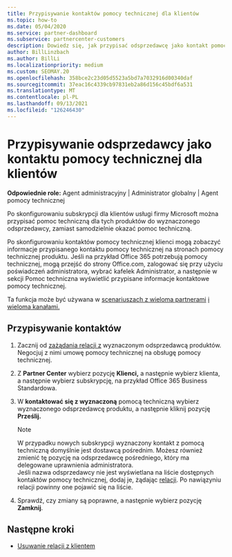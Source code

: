 ```yaml
---
title: Przypisywanie kontaktów pomocy technicznej dla klientów
ms.topic: how-to
ms.date: 05/04/2020
ms.service: partner-dashboard
ms.subservice: partnercenter-customers
description: Dowiedz się, jak przypisać odsprzedawcę jako kontakt pomocy technicznej dla klientów, którzy mają subskrypcje usługi firmy Microsoft.
author: BillLinzbach
ms.author: BillLi
ms.localizationpriority: medium
ms.custom: SEOMAY.20
ms.openlocfilehash: 358bce2c23d05d5523a5bd7a7032916d00340daf
ms.sourcegitcommit: 37eac16c4339cb97831eb2a86d156c45bdf6a531
ms.translationtype: MT
ms.contentlocale: pl-PL
ms.lasthandoff: 09/13/2021
ms.locfileid: "126246430"
---
```

# <a name="assign-a-reseller-as-a-technical-support-contact-for-customers"></a>Przypisywanie odsprzedawcy jako kontaktu pomocy technicznej dla klientów

**Odpowiednie role:** Agent administracyjny | Administrator globalny | Agent pomocy technicznej


Po skonfigurowaniu subskrypcji dla klientów usługi firmy Microsoft można przypisać pomoc techniczną dla tych produktów do wyznaczonego odsprzedawcy, zamiast samodzielnie okazać pomoc techniczną.

Po skonfigurowaniu kontaktów pomocy technicznej klienci mogą zobaczyć informacje przypisanego kontaktu pomocy technicznej na stronach pomocy technicznej produktu. Jeśli na przykład Office 365 potrzebują pomocy technicznej, mogą przejść do strony Office.com, zalogować się przy  użyciu poświadczeń  administratora, wybrać kafelek Administrator, a następnie w sekcji Pomoc techniczna wyświetlić przypisane informacje kontaktowe pomocy technicznej.

Ta funkcja może być używana w [scenariuszach z wieloma partnerami](multipartner.md) [i wieloma kanałami.](multichannel.md) 


## <a name="assign-contacts"></a>Przypisywanie kontaktów

1. Zacznij od [zażądania relacji z](request-a-relationship-with-a-customer.md) wyznaczonym odsprzedawcą produktów. Negocjuj z nimi umowę pomocy technicznej na obsługę pomocy technicznej.

2. Z **Partner Center** wybierz pozycję **Klienci,** a następnie wybierz klienta, a następnie wybierz subskrypcję, na przykład Office 365 Business Standardowa.

3. W **kontaktować się z wyznaczoną** pomocą techniczną wybierz wyznaczonego odsprzedawcę produktu, a następnie kliknij pozycję **Prześlij.** 

      >[!NOTE]  
      >W przypadku nowych subskrypcji wyznaczony kontakt z pomocą techniczną domyślnie jest dostawcą pośrednim. Możesz również zmienić tę pozycję na odsprzedawcę pośredniego, który ma delegowane uprawnienia administratora.    
    >Jeśli nazwa odsprzedawcy nie jest wyświetlana na liście dostępnych kontaktów pomocy technicznej, dodaj je, żądając [relacji](request-a-relationship-with-a-customer.md). Po nawiązyniu relacji powinny one pojawić się na liście.  

4. Sprawdź, czy zmiany są poprawne, a następnie wybierz pozycję **Zamknij**.

## <a name="next-steps"></a>Następne kroki

- [Usuwanie relacji z klientem](remove-a-relationship.md)